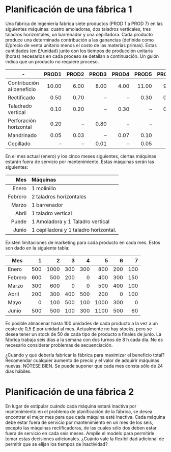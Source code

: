 # Planificación de una fábrica 1

Una fábrica de ingeniería fabrica siete productos (PROD 1 a PROD 7) en las siguientes máquinas: cuatro amoladoras, dos taladros verticales, tres taladros horizontales, un barrenador y una cepilladora. Cada producto produce una determinada contribución a las ganancias (definida como £/precio de venta unitario menos el costo de las materias primas). Estas cantidades (en £/unidad) junto con los tiempos de producción unitaria (horas) necesarios en cada proceso se detallan a continuación. Un guión indica que un producto no requiere proceso.


| -                         | PROD1 | PROD2 | PROD3 | PROD4 | PROD5 | PROD6 | PROD7 |
|---------------------------|------:|------:|------:|------:|------:|------:|------:|
| Contribución al beneficio | 10.00 |  6.00 |  8.00 |  4.00 | 11.00 |  9.00 |  3.00 |
| Rectificado               |  0.50 |  0.70 |     – |     – |  0.30 |  0.20 |  0.50 |
| Taladrado vertical        |  0.10 |  0.20 |     – |  0.30 |     – |  0.60 |     – |
| Perforación horizontal    |  0.20 |     – |  0.80 |     – |     – |     – |  0.60 |
| Mandrinado                |  0.05 |  0.03 |     – |  0.07 |  0.10 |     – |  0.08 |
| Cepillado                 |     – |     – |  0.01 |     – |  0.05 |     – |  0.05 |

En el mes actual (enero) y los cinco meses siguientes, ciertas máquinas estarán fuera de servicio por mantenimiento. Estas máquinas serán las siguientes:

|     Mes | Máquinas                              |
|--------:|:--------------------------------------|
|   Enero | 1 molinillo                           |
| Febrero | 2 taladros horizontales               |
|   Marzo | 1 barrenador                          |
|   Abril | 1 taladro vertical                    |
|   Puede | 1 Amoladora y 1 Taladro vertical      |
|   Junio | 1 cepilladora y 1 taladro horizontal. |



Existen limitaciones de marketing para cada producto en cada mes. Estos son
dado en la siguiente tabla:


| Mes     |   1 |    2 |   3 |   4 |    5 |   6 |   7 |
|---------|----:|-----:|----:|----:|-----:|----:|----:|
| Enero   | 500 | 1000 | 300 | 300 |  800 | 200 | 100 |
| Febrero | 600 |  500 | 200 |   0 |  400 | 300 | 150 |
| Marzo   | 300 |  600 |   0 |   0 |  500 | 400 | 100 |
| Abril   | 200 |  300 | 400 | 500 |  200 |   0 | 100 |
| Mayo    |   0 |  100 | 500 | 100 | 1000 | 300 |   0 |
| Junio   | 500 |  500 | 100 | 300 | 1100 | 500 |  60 |


Es posible almacenar hasta 100 unidades de cada producto a la vez a un coste de 0,5 £ por unidad al mes. Actualmente no hay stocks, pero se desea tener un stock de 50 de cada tipo de producto a finales de junio.
La fábrica trabaja seis días a la semana con dos turnos de 8 h cada día. No es necesario considerar problemas de secuenciación.

¿Cuándo y qué debería fabricar la fábrica para maximizar el beneficio total? Recomendar cualquier aumento de precio y el valor de adquirir máquinas nuevas.
NÓTESE BIEN. Se puede suponer que cada mes consta sólo de 24 días hábiles.


# Planificación de una fábrica 2

En lugar de estipular cuándo cada máquina estará inactiva por mantenimiento en el problema de planificación de la fábrica, se desea encontrar el mejor mes para que cada máquina esté inactiva. Cada máquina debe estar fuera de servicio por mantenimiento en un mes de los seis, excepto las máquinas rectificadoras, de las cuales sólo dos deben estar fuera de servicio en cada seis meses. Amplíe el modelo para permitirle tomar estas decisiones adicionales. ¿Cuánto vale la flexibilidad adicional de permitir que se elijan los tiempos de inactividad?
